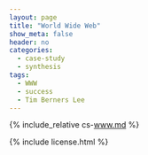 ```yaml
---
layout: page
title: "World Wide Web"
show_meta: false
header: no
categories:
  - case-study
  - synthesis
tags:
  - WWW
  - success
  - Tim Berners Lee
---
```


{% include_relative cs-www.md %}

{% include license.html %}
